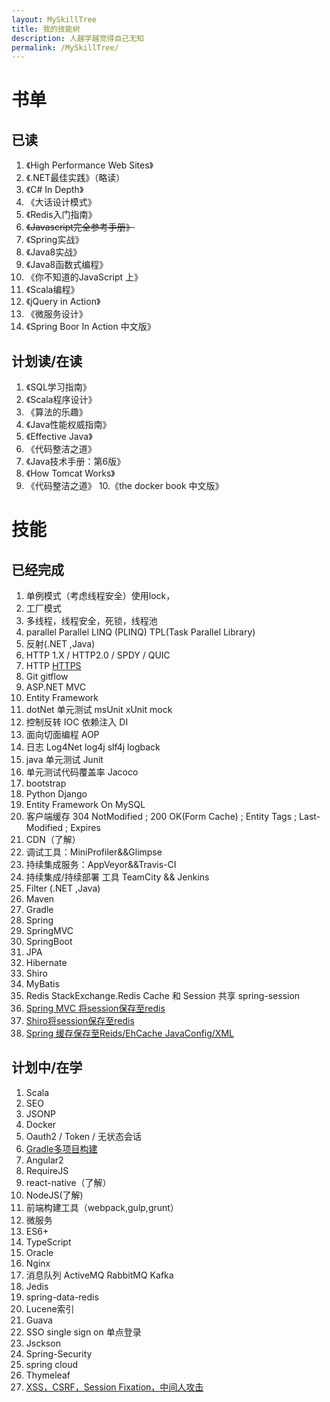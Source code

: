 ```yaml
---
layout: MySkillTree
title: 我的技能树
description: 人越学越觉得自己无知
permalink: /MySkillTree/
---
```


# 书单

## 已读
1.	《High Performance Web Sites》
2.	《.NET最佳实践》（略读）
3.	《C# In Depth》
4.	《大话设计模式》
5.	《Redis入门指南》
6.	~~《Javascript完全参考手册》~~
8.	《Spring实战》
9.	《Java8实战》
10.	《Java8函数式编程》
11.	《你不知道的JavaScript 上》
12. 《Scala编程》
13. 《jQuery in Action》
14. 《微服务设计》
15. 《Spring Boor In Action 中文版》

## 计划读/在读
1. 《SQL学习指南》
2. 《Scala程序设计》
3. 《算法的乐趣》
4. 《Java性能权威指南》
5. 《Effective Java》
6. 《代码整洁之道》
7. 《Java技术手册：第6版》
8. 《How Tomcat Works》
9. 《代码整洁之道》
10.《the docker book 中文版》

# 技能

## 已经完成

1.	单例模式（考虑线程安全）使用lock，
2.	工厂模式
3.	多线程，线程安全，死锁，线程池
4.  parallel     Parallel LINQ (PLINQ)  TPL(Task Parallel Library) 
5.  反射(.NET ,Java)
6.  HTTP 1.X / HTTP2.0 / SPDY / QUIC
16. HTTP [HTTPS](http://www.cnblogs.com/jfzhu/p/4064035.html)
7.	Git  gitflow
8. ASP.NET MVC 
9. Entity Framework
8. dotNet 单元测试  msUnit  xUnit  mock
9. 控制反转 IOC  依赖注入 DI
10. 面向切面编程 AOP
10. 日志 Log4Net log4j slf4j logback
11. java 单元测试 Junit
12. 单元测试代码覆盖率 Jacoco
11. bootstrap
12. Python Django
13. Entity Framework On MySQL
14. 客户端缓存 304 NotModified ; 200 OK(Form Cache) ; Entity Tags ; Last-Modified ; Expires
15. CDN（了解）
17.	调试工具：MiniProfiler&&Glimpse
18.	持续集成服务：AppVeyor&&Travis-CI
19.	持续集成/持续部署 工具 TeamCity && Jenkins
20. Filter (.NET ,Java)
21. Maven
22. Gradle
21. Spring
22.	SpringMVC
2. SpringBoot
24. JPA
23. Hibernate
24. Shiro
1.	MyBatis
25. Redis  StackExchange.Redis  Cache 和 Session 共享  spring-session
27. [Spring MVC 将session保存至redis](https://github.com/izhangzhihao/SpringMVCWithJavaConfig)
28. [Shiro将session保存至redis](https://github.com/izhangzhihao/Shiro-Session-Redis)
29. [Spring 缓存保存至Reids/EhCache JavaConfig/XML](https://izhangzhihao.github.io/2016/08/22/Redis-OR-EhCache-作为Spring的缓存/)

## 计划中/在学

1. Scala
2. SEO
3. JSONP
3. Docker
4. Oauth2 / Token / 无状态会话
5. [Gradle多项目构建](https://github.com/someok/gradle-multi-project-example)
23.	Angular2
24.	RequireJS
25.	react-native（了解）
1.	NodeJS(了解)
26.	前端构建工具（webpack,gulp,grunt）
27. 微服务
1.	ES6+
2.	TypeScript
3. Oracle 
1.	Nginx
1.	消息队列 ActiveMQ  RabbitMQ Kafka
1.	Jedis
2.	spring-data-redis
3.	Lucene索引
4. Guava 
1.	SSO single sign on 单点登录
2.	Jsckson
3.	Spring-Security
1.	spring cloud
2.	Thymeleaf
4. [XSS，CSRF，Session Fixation，中间人攻击](http://www.cnblogs.com/coco1s/p/5777260.html)










